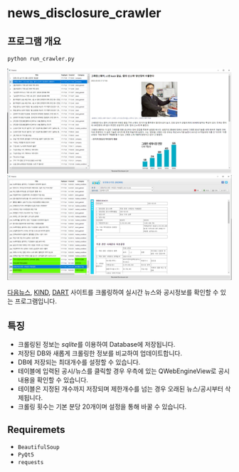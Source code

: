 # news_disclosure_crawler

## 프로그램 개요
```python
python run_crawler.py
```
<img src="sample1.PNG">
<img src="sample2.PNG">

[다음뉴스](https://finance.daum.net/news), [KIND](https://kind.krx.co.kr/disclosure/todaydisclosure.do?method=searchTodayDisclosureMain&marketType=1), [DART](http://dart.fss.or.kr/dsac001/mainAll.do) 사이트를 크롤링하여 실시간 뉴스와 공시정보를 확인할 수 있는 프로그램입니다.

## 특징

* 크롤링된 정보는 *sqlite*를 이용하여 Database에 저장됩니다.
* 저장된 DB와 새롭게 크롤링한 정보를 비교하여 업데이트합니다.
* DB에 저장되는 최대개수를 설정할 수 있습니다.
* 테이블에 입력된 공시/뉴스를 클릭할 경우 우측에 있는 QWebEngineView로 공시내용을 확인할 수 있습니다.
* 테이블은 지정된 개수까지 저장되며 제한개수를 넘는 경우 오래된 뉴스/공시부터 삭제됩니다.
* 크롤링 횟수는 기본 분당 20개이며 설정을 통해 바꿀 수 있습니다.

## Requiremets
* `BeautifulSoup`
* `PyQt5`
* `requests`
